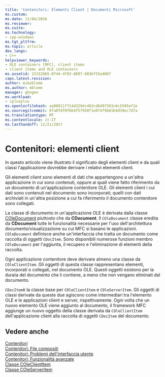 ```yaml
---
title: 'Contenitori: Elementi Client | Documenti Microsoft'
ms.custom: 
ms.date: 11/04/2016
ms.reviewer: 
ms.suite: 
ms.technology:
- cpp-windows
ms.tgt_pltfrm: 
ms.topic: article
dev_langs:
- C++
helpviewer_keywords:
- OLE containers [MFC], client items
- client items and OLE containers
ms.assetid: 231528b5-0744-4f83-8897-083bf55ed087
caps.latest.revision: 
author: mikeblome
ms.author: mblome
manager: ghogen
ms.workload:
- cplusplus
ms.openlocfilehash: aa80911ff14d329dc483cd6497393c6c5595ef2e
ms.sourcegitcommit: 8fa8fdf0fbb4f57950f1e8f4f9b81b4d39ec7d7a
ms.translationtype: MT
ms.contentlocale: it-IT
ms.lasthandoff: 12/21/2017
---
```

# <a name="containers-client-items"></a>Contenitori: elementi client
In questo articolo viene illustrato il significato degli elementi client e da quali classi l'applicazione dovrebbe derivare i relativi elementi client.  
  
 Gli elementi client sono elementi di dati che appartengono a un'altra applicazione in cui sono contenuti, oppure ai quali viene fatto riferimento da un documento di un'applicazione contenitore OLE. Gli elementi client i cui dati sono contenuti nel documento sono incorporati; quelli con dati archiviati in un'altra posizione a cui fa riferimento il documento contenitore sono collegati.  
  
 La classe di documento in un'applicazione OLE è derivata dalla classe [COleDocument](../mfc/reference/coledocument-class.md) piuttosto che da **CDocument**. Il `COleDocument` classe eredita da **CDocument** tutte le funzionalità necessarie per l'uso dell'architettura documento/visualizzazione su cui MFC si basano le applicazioni. `COleDocument` definisce anche un'interfaccia che tratta un documento come raccolta di oggetti `CDocItem`. Sono disponibili numerose funzioni membro `COleDocument` per l'aggiunta, il recupero e l'eliminazione di elementi della raccolta.  
  
 Ogni applicazione contenitore deve derivare almeno una classe da `COleClientItem`. Gli oggetti di questa classe rappresentano elementi, incorporati o collegati, nel documento OLE. Questi oggetti esistono per la durata del documento che li contiene, a meno che non vengano eliminati dal documento.  
  
 `CDocItem`è la classe base per `COleClientItem` e `COleServerItem`. Gli oggetti di classi derivate da queste due agiscono come intermediari tra l'elemento OLE e le applicazioni client e server, rispettivamente. Ogni volta che un nuovo elemento OLE viene aggiunto al documento, il framework MFC aggiunge un nuovo oggetto della classe derivata da `COleClientItem` dell'applicazione client alla raccolta di oggetti `CDocItem` del documento.  
  
## <a name="see-also"></a>Vedere anche  
 [Contenitori](../mfc/containers.md)   
 [Contenitori: File compositi](../mfc/containers-compound-files.md)   
 [Contenitori: Problemi dell'interfaccia utente](../mfc/containers-user-interface-issues.md)   
 [Contenitori: Funzionalità avanzate](../mfc/containers-advanced-features.md)   
 [Classe COleClientItem](../mfc/reference/coleclientitem-class.md)   
 [Classe COleServerItem](../mfc/reference/coleserveritem-class.md)
